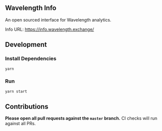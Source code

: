 ## Wavelength Info

An open sourced interface for Wavelength analytics.

Info URL: https://info.wavelength.exchange/

## Development

### Install Dependencies

```bash
yarn
```

### Run

```bash
yarn start
```

## Contributions

**Please open all pull requests against the `master` branch.**
CI checks will run against all PRs.
